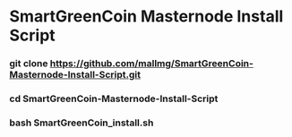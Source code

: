 # SmartGreenCoin Masternode Install Script
### git clone https://github.com/mallmg/SmartGreenCoin-Masternode-Install-Script.git
### cd SmartGreenCoin-Masternode-Install-Script
### bash SmartGreenCoin_install.sh
